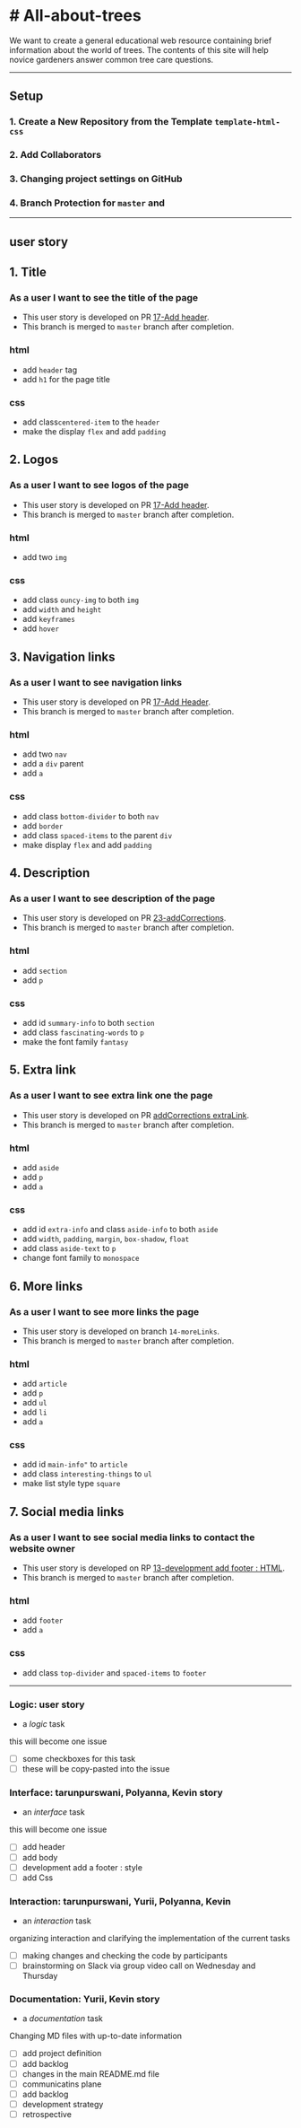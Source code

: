 # # All-about-trees

We want to create a general educational web resource containing brief
information about the world of trees. The contents of this site will help novice
gardeners answer common tree care questions.

---

## Setup

### 1. Create a New Repository from the Template `template-html-css`

### 2. Add Collaborators

### 3. Changing project settings on GitHub

### 4. Branch Protection for `master` and

---

<!-- copy this section once for each must-have user story -->

## user story

## 1. Title

### As a user I want to see the title of the page

- This user story is developed on PR
  [17-Add header](https://github.com/HYF-Class23/group1-all-about-trees/pull/17/files).
- This branch is merged to `master` branch after completion.

### html

- add `header` tag
- add `h1` for the page title

### css

- add class`centered-item` to the `header`
- make the display `flex` and add `padding`

## 2. Logos

### As a user I want to see logos of the page

- This user story is developed on PR
  [17-Add header](https://github.com/HYF-Class23/group1-all-about-trees/pull/17/files).
- This branch is merged to `master` branch after completion.

### html

- add two `img`

### css

- add class `ouncy-img` to both `img`
- add `width` and `height`
- add `keyframes`
- add `hover`

## 3. Navigation links

### As a user I want to see navigation links

- This user story is developed on PR
  [17-Add Header](https://github.com/HYF-Class23/group1-all-about-trees/pull/17/files).
- This branch is merged to `master` branch after completion.

### html

- add two `nav`
- add a `div` parent
- add `a`

### css

- add class `bottom-divider` to both `nav`
- add `border`
- add class `spaced-items` to the parent `div`
- make display `flex` and add `padding`

## 4. Description

### As a user I want to see description of the page

- This user story is developed on PR
  [23-addCorrections](https://github.com/HYF-Class23/group1-all-about-trees/pull/24/files).
- This branch is merged to `master` branch after completion.

### html

- add `section`
- add `p`

### css

- add id `summary-info` to both `section`
- add class `fascinating-words` to `p`
- make the font family `fantasy`

## 5. Extra link

### As a user I want to see extra link one the page

- This user story is developed on PR
  [addCorrections extraLink](https://github.com/HYF-Class23/group1-all-about-trees/commit/642e240ae480f6ae26e0b1a68324a57462f9f704).
- This branch is merged to `master` branch after completion.

### html

- add `aside`
- add `p`
- add `a`

### css

- add id `extra-info` and class `aside-info` to both `aside`
- add `width`, `padding`, `margin`, `box-shadow`, `float`
- add class `aside-text` to `p`
- change font family to `monospace`

## 6. More links

### As a user I want to see more links the page

- This user story is developed on branch `14-moreLinks`.
- This branch is merged to `master` branch after completion.

### html

- add `article`
- add `p`
- add `ul`
- add `li`
- add `a`

### css

- add id `main-info"` to `article`
- add class `interesting-things` to `ul`
- make list style type `square`

## 7. Social media links

### As a user I want to see social media links to contact the website owner

- This user story is developed on RP
  [13-development add footer : HTML](https://github.com/HYF-Class23/group1-all-about-trees/pull/13/files).
- This branch is merged to `master` branch after completion.

### html

- add `footer`
- add `a`

### css

- add class `top-divider` and `spaced-items` to `footer`

---

### Logic: user story

- a _logic_ task

this will become one issue

- [ ] some checkboxes for this task
- [ ] these will be copy-pasted into the issue

### Interface: tarunpurswani, Polyanna, Kevin story

- an _interface_ task

this will become one issue

- [ ] add header
- [ ] add body
- [ ] development add a footer : style
- [ ] add Css

### Interaction: tarunpurswani, Yurii, Polyanna, Kevin

- an _interaction_ task

organizing interaction and clarifying the implementation of the current tasks

- [ ] making changes and checking the code by participants
- [ ] brainstorming on Slack via group video call on Wednesday and Thursday

### Documentation: Yurii, Kevin story

- a _documentation_ task

Changing MD files with up-to-date information

- [ ] add project definition
- [ ] add backlog
- [ ] changes in the main README.md file
- [ ] communicatins plane
- [ ] add backlog
- [ ] development strategy
- [ ] retrospective
